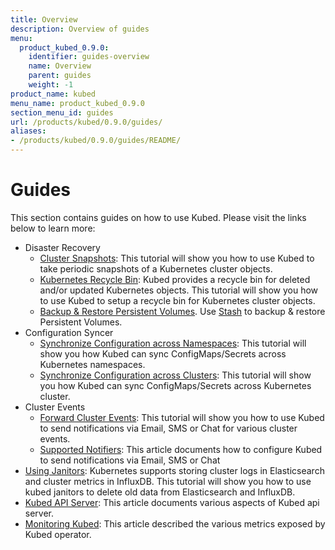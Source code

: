 ```yaml
---
title: Overview
description: Overview of guides
menu:
  product_kubed_0.9.0:
    identifier: guides-overview
    name: Overview
    parent: guides
    weight: -1
product_name: kubed
menu_name: product_kubed_0.9.0
section_menu_id: guides
url: /products/kubed/0.9.0/guides/
aliases:
- /products/kubed/0.9.0/guides/README/
---
```


# Guides

This section contains guides on how to use Kubed. Please visit the links below to learn more:

- Disaster Recovery
  - [Cluster Snapshots](/products/kubed/0.9.0/guides/disaster-recovery/cluster-snapshot): This tutorial will show you how to use Kubed to take periodic snapshots of a Kubernetes cluster objects.
  - [Kubernetes Recycle Bin](/products/kubed/0.9.0/guides/disaster-recovery/recycle-bin): Kubed provides a recycle bin for deleted and/or updated Kubernetes objects. This tutorial will show you how to use Kubed to setup a recycle bin for Kubernetes cluster objects.
  - [Backup & Restore Persistent Volumes](/products/kubed/0.9.0/guides/disaster-recovery/stash). Use [Stash](https://appscode.com/products/stash) to backup & restore Persistent Volumes.
- Configuration Syncer
  - [Synchronize Configuration across Namespaces](/products/kubed/0.9.0/guides/config-syncer/intra-cluster): This tutorial will show you how Kubed can sync ConfigMaps/Secrets across Kubernetes namespaces.
  - [Synchronize Configuration across Clusters](/products/kubed/0.9.0/guides/config-syncer/inter-cluster): This tutorial will show you how Kubed can sync ConfigMaps/Secrets across Kubernetes cluster.
- Cluster Events
  - [Forward Cluster Events](/products/kubed/0.9.0/guides/cluster-events/event-forwarder): This tutorial will show you how to use Kubed to send notifications via Email, SMS or Chat for various cluster events.
  - [Supported Notifiers](/products/kubed/0.9.0/guides/cluster-events/notifiers): This article documents how to configure Kubed to send notifications via Email, SMS or Chat
- [Using Janitors](/products/kubed/0.9.0/guides/janitors): Kubernetes supports storing cluster logs in Elasticsearch and cluster metrics in InfluxDB. This tutorial will show you how to use kubed janitors to delete old data from Elasticsearch and InfluxDB.
- [Kubed API Server](/products/kubed/0.9.0/guides/apiserver): This article documents various aspects of Kubed api server.
- [Monitoring Kubed](/products/kubed/0.9.0/guides/monitoring): This article described the various metrics exposed by Kubed operator.
